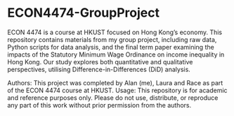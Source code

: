 # ECON4474-GroupProject
ECON 4474 is a course at HKUST focused on Hong Kong’s economy. This repository contains materials from my group project, including raw data, Python scripts for data analysis, and the final term paper examining the impacts of the Statutory Minimum Wage Ordinance on income inequality in Hong Kong. Our study explores both quantitative and qualitative perspectives, utilising Difference-in-Differences (DiD) analysis.

Authors: This project was completed by Alan (me), Laura and Race as part of the ECON 4474 course at HKUST.
Usage: This repository is for academic and reference purposes only. Please do not use, distribute, or reproduce any part of this work without prior permission from the authors.
